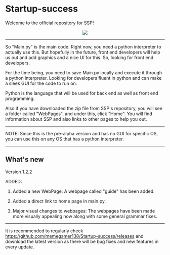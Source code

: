 # Startup-success
Welcome to the official repository for SSP!
<p align="center">
  <img src="https://user-images.githubusercontent.com/58916270/110085993-d95f2f80-7da2-11eb-9787-6407b36b6d15.png" />
</p>

___________________________________________________________________________________________________________________________________

So "Main.py" is the main code. Right now, you need a python interpreter to actually use this. But hopefully in the future,
 front end developers will help us out and add graphics and a nice UI for this. So, looking for front end developers.

For the time being, you need to save Main.py locally and execute it through a python interpreter. Looking for developers 
fluent in python and can make a sleek GUI for the code to run on.

Python is the language that will be used for back end as well as front end programming.

Also if you have downloaded the zip file from SSP's repository, you will see a folder called "WebPages", and under this, 
click "Home". You will find information about SSP and also links to other pages to help you out.
___________________________________________________________________________________________________________________________________

NOTE: Since this is the pre-alpha version and has no GUI for specific OS, you can use this on any OS that has a python interpreter.
___________________________________________________________________________________________________________________________________

## What's new
Version 1.2.2

ADDED:
1. Added a new WebPage: A webpage called "guide" has been added.

2. Added a direct link to home page in main.py.

3. Major visual changes to webpages: The webpages have been made more visually appealing now along with some general grammar fixes.
___________________________________________________________________________________________________________________________________
It is recommended to regularly check https://github.com/memegamer138/Startup-success/releases and download the latest version as there will be bug fixes and new features
in every update.
